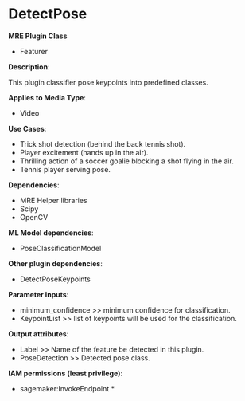 # DetectPose #

**MRE Plugin Class**
- Featurer

**Description**:

This plugin classifier pose keypoints into predefined classes.

**Applies to Media Type**:
- Video

**Use Cases**:
- Trick shot detection (behind the back tennis shot).
- Player excitement (hands up in the air).
- Thrilling action of a soccer goalie blocking a shot flying in the air.
- Tennis player serving pose.

**Dependencies**:
- MRE Helper libraries
- Scipy
- OpenCV

**ML Model dependencies**:
- PoseClassificationModel

**Other plugin dependencies**:
- DetectPoseKeypoints

**Parameter inputs**:
- minimum_confidence >> minimum confidence for classification.
- KeypointList >> list of keypoints will be used for the classification.

**Output attributes**:
- Label >> Name of the feature be detected in this plugin.
- PoseDetection >> Detected pose class.

**IAM permissions (least privilege)**:
- sagemaker:InvokeEndpoint *
